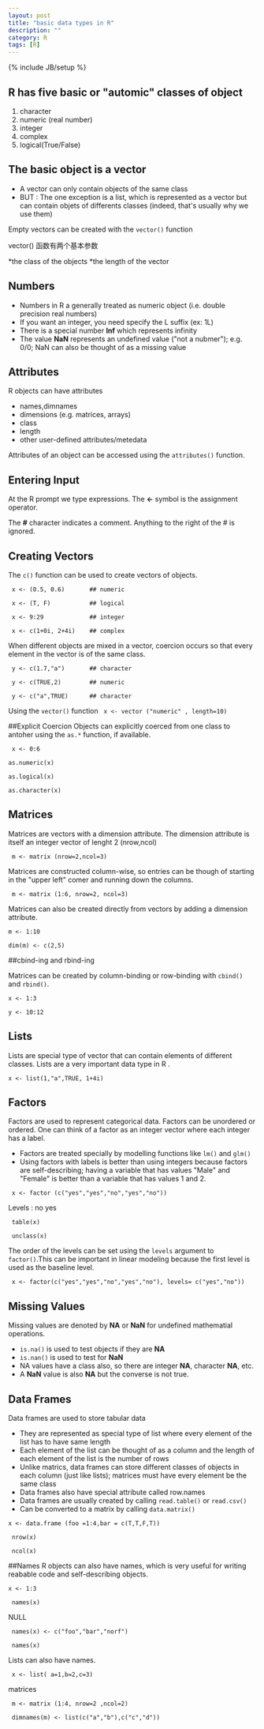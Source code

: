 ```yaml
---
layout: post
title: "basic data types in R"
description: ""
category: R
tags: [R]
---
```

{% include JB/setup %}

## R has five basic or "automic" classes of object

1. character
2. numeric (real number)
3. integer
4. complex
5. logical(True/False)

## The basic object is a vector
* A vector can only contain objects of the same class
* BUT : The one exception is a list, which is represented as a vector but can contain objets of differents classes (indeed, that's usually why we use them)

Empty vectors can be created with the `vector()` function

vector() 函数有两个基本参数 

*the class of the objects 
*the length of the vector


## Numbers
* Numbers in R a generally treated as numeric object (i.e. double precision real numbers)
* If you want an integer, you need specify the L suffix (ex: 1L)
* There is a special number **Inf** which represents infinity
* The value **NaN** represents an undefined value ("not a nubmer"); e.g. 0/0; NaN can also be thought of as a missing value


## Attributes
R objects can have attributes
* names,dimnames
* dimensions (e.g. matrices, arrays)
* class
* length
* other user-defined attributes/metedata

Attributes of an object can be accessed using the `attributes()` function.

## Entering Input
At the R prompt we type expressions. The **<-** symbol is the assignment operator.

The **#** character indicates a comment. Anything to the right of the # is ignored.

## Creating Vectors

The `c()` function can be used to create vectors of objects.

` x <- (0.5, 0.6)		## numeric`

` x <- (T, F)			## logical`

` x <- 9:29        		## integer`

` x <- c(1+0i, 2+4i)	## complex`

When different objects are mixed in a vector, coercion occurs so that every element in the vector is of the same class.

` y <- c(1.7,"a")		## character`

` y <- c(TRUE,2)		## numeric`

` y <- c("a",TRUE)		## character`

Using the `vector()` function
` x <- vector ("numeric" , length=10)`

##Explicit Coercion
Objects can explicitly coerced from one class to antoher using the `as.*` function, if available.

` x <- 0:6`

`as.numeric(x)`

`as.logical(x)`

`as.character(x)`

## Matrices
Matrices are vectors with a dimension attribute. The dimension attribute is itself an integer vector of lenght 2 (nrow,ncol)

` m <- matrix (nrow=2,ncol=3)`

Matrices are constructed column-wise, so entries can be though of starting in the "upper left" comer and running down the columns.

` m <- matrix (1:6, nrow=2, ncol=3)`

Matrices can also be created directly from vectors by adding a dimension attribute.

` m <- 1:10 `

` dim(m) <- c(2,5) `

##cbind-ing and rbind-ing

Matrices can be created by column-binding or row-binding with `cbind()` and `rbind()`.

` x <- 1:3 `

` y <- 10:12 `

## Lists
Lists are special type of vector that can contain elements of different classes. Lists are a very important data type in R .

` x <- list(1,"a",TRUE, 1+4i) `

## Factors 
Factors are used to represent categorical data. Factors can be unordered or ordered. One can think of a factor as an integer vector where each integer has a label.
* Factors are treated specially by modelling functions like `lm()` and `glm()`
* Using factors with labels is better than using integers because factors are self-describing; having a variable that has values "Male" and "Female" is better than a variable that has values 1 and 2.

` x <- factor (c("yes","yes","no","yes","no"))`

Levels : no yes

` table(x)`

` unclass(x)`

The order of the levels can be set using the `levels` argument to `factor()`.This can be important in linear modeling because the first level is used as the baseline level.

` x <- factor(c("yes","yes","no","yes","no"), levels= c("yes","no"))`

## Missing Values
Missing values are denoted by **NA** or **NaN** for undefined mathematial operations.

* `is.na()` is used to test objects if they are **NA**
* `is.nan()` is used to test for **NaN**
* NA values have a class also, so there are integer **NA**, character **NA**, etc.
* A **NaN** value is also **NA** but the converse is not true.

## Data Frames
Data frames are used to store tabular data

* They are represented as special type of list where every element of the list has to have same length
* Each element of the list can be thought of as a column and the length of each element of the list is the number of rows
* Unlike matrics, data frames can store different classes of objects in each column (just like lists); matrices must have every element be the same class
* Data frames also have special attribute called row.names
* Data frames are usually created by calling `read.table()` or `read.csv()`
* Can be converted to a matrix by calling `data.matrix()`

`x <- data.frame (foo =1:4,bar = c(T,T,F,T))`

` nrow(x)`

` ncol(x)`

##Names 
R objects can also have names, which is very useful for writing reabable code and self-describing objects.

` x <- 1:3 `

` names(x)`

NULL

` names(x) <- c("foo","bar","norf")`

` names(x)`

Lists can also have names.

` x <- list( a=1,b=2,c=3)`

matrices

` m <- matrix (1:4, nrow=2 ,ncol=2)`

` dimnames(m) <- list(c("a","b"),c("c","d"))`
